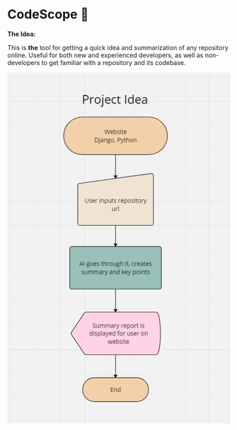 # CodeScope 🔎

**The Idea:** 

This is **the** tool for getting a quick idea and summarization of any repository online. Useful for both new and experienced developers, as well as non-developers to get familiar with a repository and its codebase.

![Project idea](docs/images/Project_idea.png)